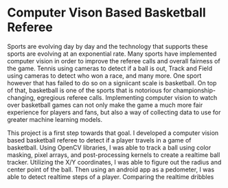 # Computer Vison Based Basketball Referee

Sports are evolving day by day and the technology that supports these sports are evolving at an exponential rate. Many sports have implemented computer vision in order to improve the referee calls and overall fairness of the game. Tennis using cameras to detect if a ball is out, Track and Field using cameras to detect who won a race, and many more. One sport however that has failed to do so on a signiicant scale is basketball. On top of that, basketball is one of the sports that is notorious for championship-changing, egregious referee calls. Implementing computer vision to watch over basketball games can not only make the game a much more fair experience for players and fans, but also a way of collecting data to use for greater machine learning models.

This project is a first step towards that goal. I developed a computer vision based basketball referee to detect if a player travels in a game of basketball. Using OpenCV libraries, I was able to track a ball using color masking, pixel arrays, and post-processing kernels to create a realtime ball tracker. Utilizing the X/Y coordinates, I was able to figure out the radius and center point of the ball. Then using an android app as a pedometer, I was able to detect realtime steps of a player. Comparing the realtime dribbles
